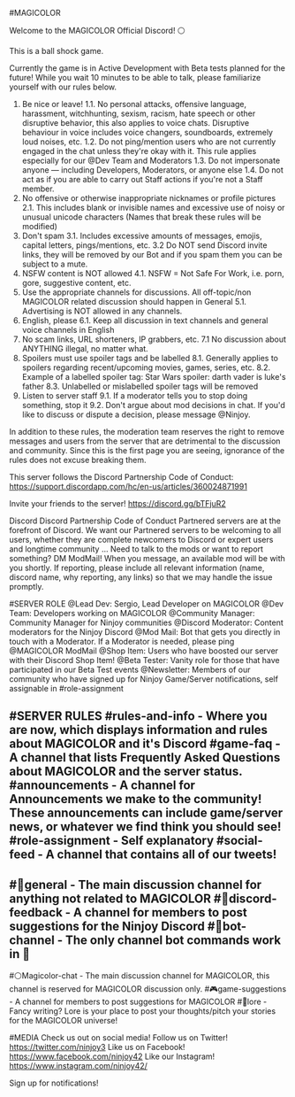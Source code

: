 #MAGICOLOR

Welcome to the MAGICOLOR Official Discord! ⚪️ 

This is a ball shock game.

Currently the game is in Active Development with Beta tests planned for the future!
While you wait 10 minutes to be able to talk, please familiarize yourself with our rules below.
1. Be nice or leave! 
  1.1. No personal attacks, offensive language, harassment, witchhunting, sexism, racism, hate speech or other disruptive behavior, this also applies to voice chats. Disruptive behaviour in voice includes voice changers, soundboards, extremely loud noises, etc.
  1.2. Do not ping/mention users who are not currently engaged in the chat unless they're okay with it. This rule applies especially for our @Dev Team and Moderators
  1.3. Do not impersonate anyone — including Developers, Moderators, or anyone else
  1.4. Do not act as if you are able to carry out Staff actions if you're not a Staff member.
2. No offensive or otherwise inappropriate nicknames or profile pictures
  2.1. This includes blank or invisible names and excessive use of noisy or unusual unicode characters (Names that break these rules will be modified)
3. Don't spam
  3.1. Includes excessive amounts of messages, emojis, capital letters, pings/mentions, etc.
  3.2 Do NOT send Discord invite links, they will be removed by our Bot and if you spam them you can be subject to a mute.
4. NSFW content is NOT allowed
  4.1. NSFW = Not Safe For Work, i.e. porn, gore, suggestive content, etc.
5. Use the appropriate channels for discussions. All off-topic/non MAGICOLOR related discussion should happen in General
  5.1. Advertising is NOT allowed in any channels.
6. English, please
  6.1. Keep all discussion in text channels and general voice channels in English
7. No scam links, URL shorteners, IP grabbers, etc.
  7.1 No discussion about ANYTHING illegal, no matter what.
8. Spoilers must use spoiler tags and be labelled
  8.1. Generally applies to spoilers regarding recent/upcoming movies, games, series, etc.
 8.2. Example of a labelled spoiler tag: Star Wars spoiler: darth vader is luke's father
  8.3. Unlabelled or mislabelled spoiler tags will be removed
9. Listen to server staff
  9.1. If a moderator tells you to stop doing something, stop it
  9.2. Don't argue about mod decisions in chat. If you'd like to discuss or dispute a decision, please message @Ninjoy.

In addition to these rules, the moderation team reserves the right to remove messages and users from the server that are detrimental to the discussion and community. Since this is the first page you are seeing, ignorance of the rules does not excuse breaking them.

This server follows the Discord Partnership Code of Conduct: https://support.discordapp.com/hc/en-us/articles/360024871991

Invite your friends to the server! 
https://discord.gg/bTFjuR2

Discord
Discord Partnership Code of Conduct
Partnered servers are at the forefront of Discord. We want our Partnered servers to be welcoming to all users, whether they are complete newcomers to Discord or expert users and longtime community ...
Need to talk to the mods or want to report something? DM ModMail! When you message, an available mod will be with you shortly. If reporting, please include all relevant information (name, discord name, why reporting, any links) so that we may handle the issue promptly.


#SERVER ROLE
@Lead Dev: Sergio, Lead Developer on MAGICOLOR
@Dev Team: Developers working on MAGICOLOR
@Community Manager: Community Manager for Ninjoy communities
@Discord Moderator: Content moderators for the Ninjoy Discord
@Mod Mail: Bot that gets you directly in touch with a Moderator. If a Moderator is needed, please ping @MAGICOLOR ModMail
@Shop Item: Users who have boosted our server with their Discord Shop Item!
@Beta Tester: Vanity role for those that have participated in our Beta Test events
@Newsletter: Members of our community who have signed up for Ninjoy Game/Server notifications, self assignable in #role-assignment

#SERVER RULES
#rules-and-info - Where you are now, which displays information and rules about MAGICOLOR and it's Discord
#game-faq - A channel that lists Frequently Asked Questions about MAGICOLOR and the server status.
#announcements - A channel for Announcements we make to the community! These announcements can include game/server news, or whatever we find think you should see!
#role-assignment - Self explanatory
#social-feed - A channel that contains all of our tweets!
--
#💭general - The main discussion channel for anything not related to MAGICOLOR
#💬discord-feedback - A channel for members to post suggestions for the Ninjoy Discord
#🤖bot-channel - The only channel bot commands work in :robot: 
--
#⚪️Magicolor-chat - The main discussion channel for MAGICOLOR, this channel is reserved for MAGICOLOR discussion only.
#🎮game-suggestions - A channel for members to post suggestions for MAGICOLOR
#📖lore - Fancy writing? Lore is your place to post your thoughts/pitch your stories for the MAGICOLOR universe!


#MEDIA
Check us out on social media!
Follow us on Twitter! https://twitter.com/ninjoy3 
 Like us on Facebook! https://www.facebook.com/ninjoy42 
 Like our Instagram! https://www.instagram.com/ninjoy42/

Sign up for notifications!


